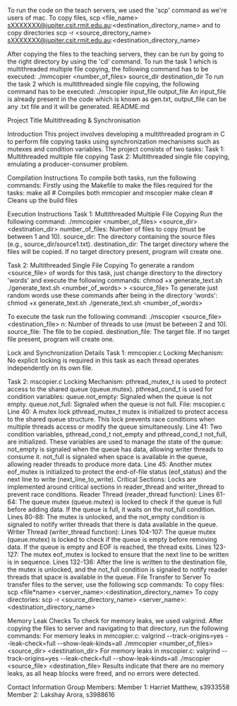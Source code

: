 To run the code on the teach servers, we used the 'scp' command as we're users of mac.
To copy files, scp <file_name> sXXXXXXX@jupiter.csit.rmit.edu.au:<destination_directory_name> and to copy directories scp -r <source_directory_name> sXXXXXXX@jupiter.csit.rmit.edu.au:<destination_directory_name>

After copying the files to the teaching servers, they can be run by going to the right directory by using the 'cd' command.
To run the task 1 which is multithreaded multiple file copying, the following command has to be executed: ./mmcopier <number_of_files> source_dir destination_dir
To run the task 2 which is multithreaded single file copying, the following command has to be executed: ./mscopier <n> input_file output_file
An input_file is already present in the code which is known as gen.txt, output_file can be any .txt file and it will be generated.
README.md

Project Title
Multithreading & Synchronisation

Introduction
This project involves developing a multithreaded program in C to perform file copying tasks using synchronization mechanisms such as mutexes and condition variables. The project consists of two tasks:
Task 1: Multithreaded multiple file copying
Task 2: Multithreaded single file copying, emulating a producer-consumer problem.

Compilation Instructions
To compile both tasks, run the following commands:
Firstly using the Makefile to make the files required for the tasks:
make all # Compiles both mmcopier and mscopier
make clean # Cleans up the build files

Execution Instructions
Task 1: Multithreaded Multiple File Copying
Run the following command:
./mmcopier <number_of_files> <source_dir> <destination_dir>
number_of_files: Number of files to copy (must be between 1 and 10).
source_dir: The directory containing the source files (e.g., source_dir/source1.txt).
destination_dir: The target directory where the files will be copied. If no target directory present, program will create one.

Task 2: Multithreaded Single File Copying
To generate a random <source_file> of words for this task, just change directory to the directory 'words' and execute the following commands:
chmod +x generate_text.sh
./generate_text.sh <number_of_words> > <source_file>
To generate just random words use these commands after being in the directory 'words':
chmod +x generate_text.sh
./generate_text.sh <number_of_words>

To execute the task run the following command:
./mscopier <n> <source_file> <destination_file>
n: Number of threads to use (must be between 2 and 10).
source_file: The file to be copied.
destination_file: The target file. If no target file present, program will create one.

Lock and Synchronization Details
Task 1: mmcopier.c
Locking Mechanism:
No explicit locking is required in this task as each thread operates independently on its own file.

Task 2: mscopier.c
Locking Mechanism:
pthread_mutex_t is used to protect access to the shared queue (queue.mutex).
pthread_cond_t is used for condition variables:
queue.not_empty: Signaled when the queue is not empty.
queue.not_full: Signaled when the queue is not full.
File: mscopier.c
Line 40: A mutex lock pthread_mutex_t mutex is initialized to protect access to the shared queue structure. This lock prevents race conditions when multiple threads access or modify the queue simultaneously.
Line 41: Two condition variables, pthread_cond_t not_empty and pthread_cond_t not_full, are initialized. These variables are used to manage the state of the queue:
not_empty is signaled when the queue has data, allowing writer threads to consume it.
not_full is signaled when space is available in the queue, allowing reader threads to produce more data.
Line 45: Another mutex eof_mutex is initialized to protect the end-of-file status (eof_status) and the next line to write (next_line_to_write).
Critical Sections:
Locks are implemented around critical sections in reader_thread and writer_thread to prevent race conditions.
Reader Thread (reader_thread function):
Lines 61-64: The queue mutex (queue.mutex) is locked to check if the queue is full before adding data. If the queue is full, it waits on the not_full condition.
Lines 80-88: The mutex is unlocked, and the not_empty condition is signaled to notify writer threads that there is data available in the queue.
Writer Thread (writer_thread function):
Lines 104-107: The queue mutex (queue.mutex) is locked to check if the queue is empty before removing data. If the queue is empty and EOF is reached, the thread exits.
Lines 123-127: The mutex eof_mutex is locked to ensure that the next line to be written is in sequence.
Lines 132-136: After the line is written to the destination file, the mutex is unlocked, and the not_full condition is signaled to notify reader threads that space is available in the queue.
File Transfer to Server
To transfer files to the server, use the following scp commands:
To copy files:
scp <file\*name> <server_name>:<destination_directory_name>
To copy directories:
scp -r <source_directory_name> <server_name>:<destination_directory_name>

Memory Leak Checks
To check for memory leaks, we used valgrind. After copying the files to server and navigating to that directory, run the following commands:
For memory leaks in mmcopier.c:
valgrind --track-origins=yes --leak-check=full --show-leak-kinds=all ./mmcopier <number_of_files> <source_dir> <destination_dir>
For memory leaks in mscopier.c:
valgrind --track-origins=yes --leak-check=full --show-leak-kinds=all ./mscopier <n> <source_file> <destination_file>
Results indicate that there are no memory leaks, as all heap blocks were freed, and no errors were detected.

Contact Information
Group Members:
Member 1: Harriet Matthew, s3933558
Member 2: Lakshay Arora, s3988616
